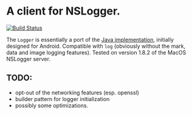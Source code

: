 # A client for NSLogger.

[![Build Status](https://travis-ci.org/ggodet-bar/NSLoggerClient.svg?branch=master)](https://travis-ci.org/ggodet-bar/NSLoggerClient)

The `Logger` is essentially a port of the [Java
implementation](https://github.com/fpillet/NSLogger/blob/master/Client/Android/client-code/src/com/NSLogger/NSLoggerClient.java),
initially designed for Android. Compatible with `log` (obviously without the mark, data and
image logging features). Tested on version 1.8.2 of the MacOS NSLogger server.

## TODO:

- opt-out of the networking features (esp. openssl)
- builder pattern for logger initialization
- possibly some optimizations.

